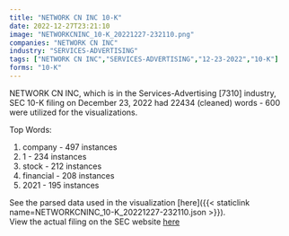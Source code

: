 ```yaml
---
title: "NETWORK CN INC 10-K"
date: 2022-12-27T23:21:10
image: "NETWORKCNINC_10-K_20221227-232110.png"
companies: "NETWORK CN INC"
industry: "SERVICES-ADVERTISING"
tags: ["NETWORK CN INC","SERVICES-ADVERTISING","12-23-2022","10-K"]
forms: "10-K"
---
```

NETWORK CN INC, which is in the Services-Advertising [7310] industry, SEC 10-K filing on December 23, 2022 had 22434 (cleaned) words - 600 were utilized for the visualizations.

Top Words:
1. company - 497 instances
2. 1 - 234 instances
3. stock - 212 instances
4. financial - 208 instances
5. 2021 - 195 instances


See the parsed data used in the visualization [here]({{< staticlink name=NETWORKCNINC_10-K_20221227-232110.json >}}).  
View the actual filing on the SEC website [here](https://www.sec.gov/Archives/edgar/data/934796/0001214659-22-015300.txt)